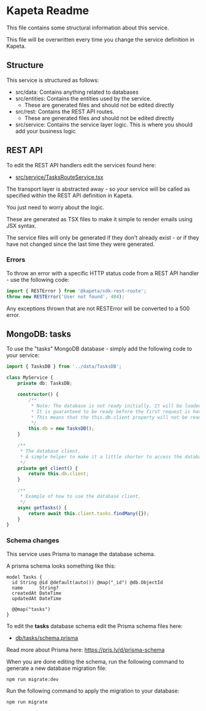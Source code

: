 # Kapeta Readme

This file contains some structural information about this service.

This file will be overwritten every time you change the service definition in Kapeta.

## Structure

This service is structured as follows:

-   src/data: Contains anything related to databases
-   src/entities: Contains the entities used by the service.
    -   These are generated files and should not be edited directly
-   src/rest: Contains the REST API routes.
    -   These are generated files and should not be edited directly
-   src/service: Contains the service layer logic. This is where you should add your business logic

## REST API

To edit the REST API handlers edit the services found here:

-   [src/service/TasksRouteService.tsx](src/service/TasksRouteService.tsx)

The transport layer is abstracted away - so your service will be called as specified within the REST API definition in Kapeta.

You just need to worry about the logic.

These are generated as TSX files to make it simple to render emails using JSX syntax.

The service files will only be generated if they don't already exist - or if they have not changed since the last time they were generated.

### Errors

To throw an error with a specific HTTP status code from a REST API handler - use the following code:

```ts
import { RESTError } from '@kapeta/sdk-rest-route';
throw new RESTError('User not found', 404);
```

Any exceptions thrown that are not RESTError will be converted to a 500 error.

## MongoDB: tasks

To use the "tasks" MongoDB database - simply add the following code to your service:

```typescript
import { TasksDB } from '../data/TasksDB';

class MyService {
    private db: TasksDB;

    constructor() {
        /**
         * Note: The database is not ready initially. It will be loaded during startup.
         * It is guaranteed to be ready before the first request is handled.
         * This means that the this.db.client property will not be ready during startup.
         */
        this.db = new TasksDB();
    }

    /**
     * The database client.
     * A simple helper to make it a little shorter to access the database.
     */
    private get client() {
        return this.db.client;
    }

    /**
     * Example of how to use the database client.
     */
    async getTasks() {
        return await this.client.tasks.findMany({});
    }
}
```

### Schema changes

This service uses Prisma to manage the database schema.

A prisma schema looks something like this:

```prisma
model Tasks {
  id String @id @default(auto()) @map("_id") @db.ObjectId
  name      String?
  createdAt DateTime
  updatedAt DateTime

  @@map("tasks")
}
```

To edit the **tasks** database schema edit the Prisma schema files here:

-   [db/tasks/schema.prisma](db/tasks/schema.prisma)

Read more about Prisma here: https://pris.ly/d/prisma-schema

When you are done editing the schema, run the following command to generate a new database migration file:

```bash
npm run migrate:dev
```

Run the following command to apply the migration to your database:

```bash
npm run migrate
```
